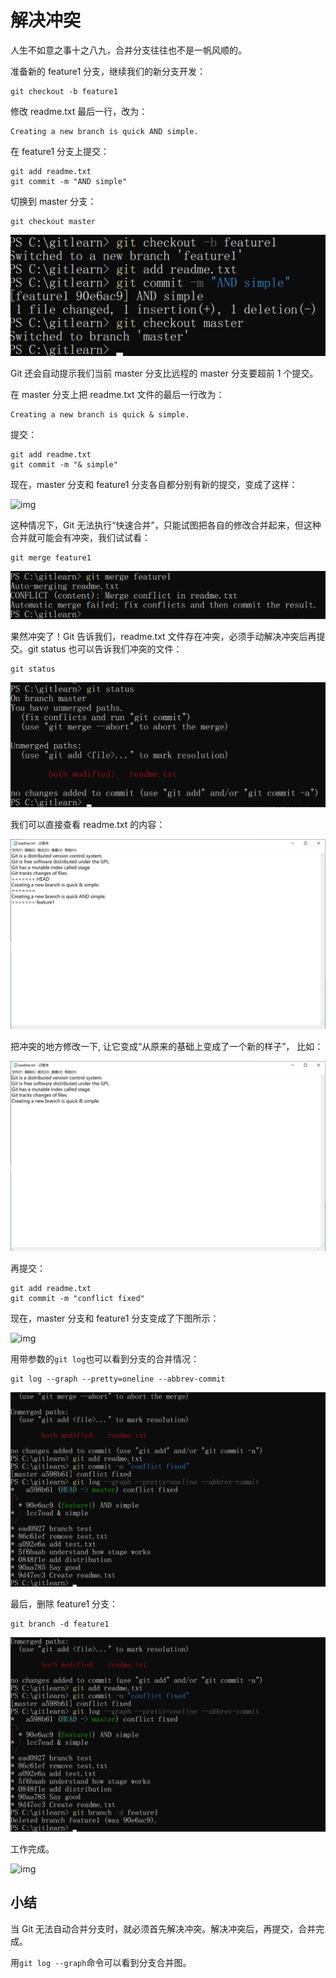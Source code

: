 # 解决冲突

人生不如意之事十之八九，合并分支往往也不是一帆风顺的。

准备新的 feature1 分支，继续我们的新分支开发：

```
git checkout -b feature1
```

修改 readme.txt 最后一行，改为：

```
Creating a new branch is quick AND simple.
```

在 feature1 分支上提交：

```
git add readme.txt 
git commit -m "AND simple"
```

切换到 master 分支：

```
git checkout master
```

 ![1562074982751](.\Assert\1562074982751.png)

Git 还会自动提示我们当前 master 分支比远程的 master 分支要超前 1 个提交。

在 master 分支上把 readme.txt 文件的最后一行改为：

```
Creating a new branch is quick & simple.
```

提交：

```
git add readme.txt 
git commit -m "& simple"
```

现在，master 分支和 feature1 分支各自都分别有新的提交，变成了这样：

 

![img](http://wiki.jikexueyuan.com/project/git-tutorial/images/branch6.png)

 

这种情况下，Git 无法执行“快速合并”，只能试图把各自的修改合并起来，但这种合并就可能会有冲突，我们试试看：

```
git merge feature1
```

 ![1562075038456](.\Assert\1562075038456.png)

果然冲突了！Git 告诉我们，readme.txt 文件存在冲突，必须手动解决冲突后再提交。git status 也可以告诉我们冲突的文件：

```
git status
```

 ![1562075060998](.\Assert\1562075060998.png)

我们可以直接查看 readme.txt 的内容：

 ![1562075093433](.\Assert\1562075093433.png)

把冲突的地方修改一下, 让它变成“从原来的基础上变成了一个新的样子”， 比如：

![1562075218938](.\Assert\1562075218938.png)

再提交：

```
git add readme.txt 
git commit -m "conflict fixed"
```

 

现在，master 分支和 feature1 分支变成了下图所示：

 

![img](http://wiki.jikexueyuan.com/project/git-tutorial/images/branch7.png)

 

用带参数的`git log`也可以看到分支的合并情况：

 

```
git log --graph --pretty=oneline --abbrev-commit
```

 ![1562075166187](.\Assert\1562075166187.png)

最后，删除 feature1 分支：

 

```
git branch -d feature1
```

 ![1562075248314](.\Assert\1562075248314.png)

工作完成。

 

![img](http://wiki.jikexueyuan.com/project/git-tutorial/images/resolv-conflix-on-merge.gif)

 

## 小结

 

当 Git 无法自动合并分支时，就必须首先解决冲突。解决冲突后，再提交，合并完成。

 

用`git log --graph`命令可以看到分支合并图。